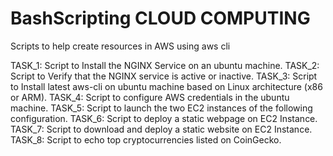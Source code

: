 # BashScripting CLOUD COMPUTING
Scripts to help create resources in AWS using aws cli

TASK_1: Script to Install the NGINX Service on an ubuntu machine.
TASK_2: Script to Verify that the NGINX service is active or inactive.
TASK_3: Script to Install latest aws-cli on ubuntu machine based on Linux architecture (x86 or ARM).
TASK_4: Script to configure AWS credentials in the ubuntu machine.
TASK_5: Script to launch the two EC2 instances of the following configuration.
TASK_6: Script to deploy a static webpage on EC2 Instance.
TASK_7: Script to download and deploy a static website on EC2 Instance.
TASK_8: Script to echo top cryptocurrencies listed on CoinGecko.
